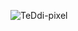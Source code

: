 <p>
  <img align="center" src="https://github-readme-stats-git-masterrstaa-rickstaa.vercel.app/api/top-langs?username=TeDdi-pixel&show_icons=true&locale=en&layout=compact&text_color=e497cd&title_color=e497cd&bg_color=f3d1cf" alt="TeDdi-pixel" />
</p>
